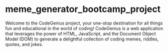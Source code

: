 # meme_generator_bootcamp_project
Welcome to the CodeGenius project, your one-stop destination for all things fun and educational in the world of coding! CodeGenius is a web application that leverages the power of HTML, JavaScript, and the Document Object Model (DOM) to generate a delightful collection of coding memes, riddles, quotes, and jokes.
